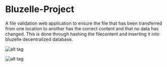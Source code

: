 # Bluzelle-Project

A file validation web application to ensure the file that has been transferred from one location to another has the correct content and that no data has changed. This is done through hashing the filecontent and inserting it into bluzelle decentralized database.

![alt tag](https://user-images.githubusercontent.com/11578999/39402778-88d0902c-4b1e-11e8-965c-2dc0df40d179.png)

![alt tag](https://user-images.githubusercontent.com/11578999/39402806-1eb6a036-4b1f-11e8-9d27-7b266df41f15.png)
